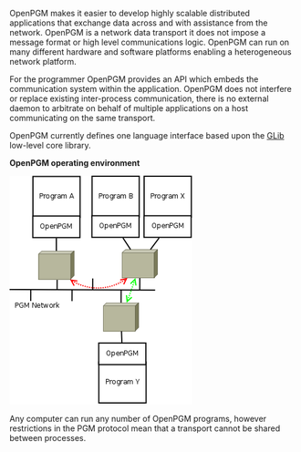 OpenPGM makes it easier to develop highly scalable distributed applications that exchange data across and with assistance from the network.  OpenPGM is a network data transport it does not impose a message format or high level communications logic.  OpenPGM can run on many different hardware and software platforms enabling a heterogeneous network platform.

For the programmer OpenPGM provides an API which embeds the communication system within the application.  OpenPGM does not interfere or replace existing inter-process communication, there is no external daemon to arbitrate on behalf of multiple applications on a host communicating on the same transport.

OpenPGM currently defines one language interface based upon the [GLib](http://library.gnome.org/devel/glib/) low-level core library.


**OpenPGM operating environment**

<img src='img/OpenPGM_operating_environment.png' />

Any computer can run any number of OpenPGM programs, however restrictions in the PGM protocol mean that a transport cannot be shared between processes.
